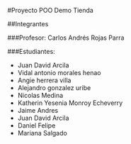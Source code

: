 #Proyecto POO Demo Tienda

##Integrantes

###Profesor: 
Carlos Andrés Rojas Parra

###Estudiantes:
- Juan David Arcila
- Vidal antonio morales henao
- Angie herrera villa
- Alejandro gonzalez uribe 
- Nicolas Medina
- Katherin Yesenia Monroy Echeverry 
- Jaime Andres
- Juan David Arcila
- Daniel Felipe 
- Mariana Salgado 
